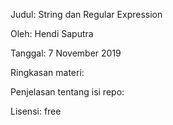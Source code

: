 Judul: String dan Regular Expression

Oleh: Hendi Saputra

Tanggal: 7 November 2019

Ringkasan materi:


Penjelasan tentang isi repo:


Lisensi: free